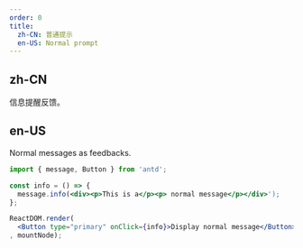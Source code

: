 ```yaml
---
order: 0
title:
  zh-CN: 普通提示
  en-US: Normal prompt
---
```


## zh-CN

信息提醒反馈。

## en-US

Normal messages as feedbacks.

````jsx
import { message, Button } from 'antd';

const info = () => {
  message.info(<div><p>This is a</p><p> normal message</p></div>');
};

ReactDOM.render(
  <Button type="primary" onClick={info}>Display normal message</Button>
, mountNode);
````
